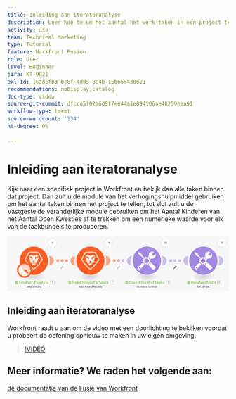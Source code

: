 ```yaml
---
title: Inleiding aan iteratoranalyse
description: Leer hoe te om het aantal het werk taken in een project te tellen, dan een waarde voor elk van de taakbundels, allen in  [!DNL Adobe Workfront Fusion] berekenen.
activity: use
team: Technical Marketing
type: Tutorial
feature: Workfront Fusion
role: User
level: Beginner
jira: KT-9021
exl-id: 16ad5fb3-bc8f-4d95-8e4b-15b655438621
recommendations: noDisplay,catalog
doc-type: video
source-git-commit: dfcca5f02a6d9f7ee44a1e894106ae48259eea91
workflow-type: tm+mt
source-wordcount: '134'
ht-degree: 0%

---
```


# Inleiding aan iteratoranalyse

Kijk naar een specifiek project in Workfront en bekijk dan alle taken binnen dat project. Dan zult u de module van het verhogingshulpmiddel gebruiken om het aantal taken binnen het project te tellen, tot slot zult u de Vastgestelde veranderlijke module gebruiken om het Aantal Kinderen van het Aantal Open Kwesties af te trekken om een numerieke waarde voor elk van de taakbundels te produceren.

![ een beeld van het scenario van de Fusie ](assets/iteration-and-aggregation-1.png)

## Inleiding aan iteratoranalyse

Workfront raadt u aan om de video met een doorlichting te bekijken voordat u probeert de oefening opnieuw te maken in uw eigen omgeving.

>[!VIDEO](https://video.tv.adobe.com/v/335278/?quality=12&learn=on&enablevpops)



## Meer informatie? We raden het volgende aan:

[ de documentatie van de Fusie van Workfront ](https://experienceleague.adobe.com/en/docs/workfront-fusion/using/get-started-with-fusion/understand-workfront-fusion/workfront-fusion-overview)

